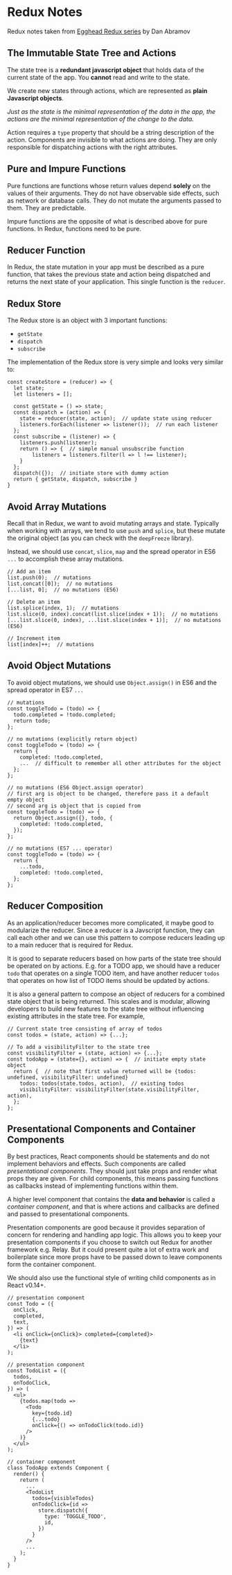 # Redux Notes
Redux notes taken from [Egghead Redux series](https://egghead.io/series/getting-started-with-redux) by Dan Abramov

## The Immutable State Tree and Actions
The state tree is a **redundant javascript object** that holds data of the
current state of the app.  You **cannot** read and write to the state.

We create new states through actions, which are represented as
**plain Javascript objects**.

*Just as the state is the minimal representation of the data in the app, the
actions are the minimal representation of the change to the data.*

Action requires a `type` property that should be a string description of the
action. Components are invisible to what actions are doing.  They are only
responsible for dispatching actions with the right attributes.

## Pure and Impure Functions
Pure functions are functions whose return values depend **solely** on the values
of their arguments.  They do not have observable side effects, such as network
or database calls.  They do not mutate the arguments passed to them.
They are predictable.

Impure functions are the opposite of what is described above for pure functions.
In Redux, functions need to be pure.

## Reducer Function
In Redux, the state mutation in your app must be described as a pure function,
that takes the previous state and action being dispatched and returns the next
state of your application.  This single function is the `reducer`.

## Redux Store
The Redux store is an object with 3 important functions:
- `getState`
- `dispatch`
- `subscribe`

The implementation of the Redux store is very simple and looks very similar to:
```
const createStore = (reducer) => {
  let state;
  let listeners = [];

  const getState = () => state;
  const dispatch = (action) => {
    state = reducer(state, action);  // update state using reducer
    listeners.forEach(listener => listener());  // run each listener
  };
  const subscribe = (listener) => {
    listeners.push(listener);
    return () => {  // simple manual unsubscribe function
        listeners = listeners.filter(l => l !== listener);
    }
  };
  dispatch({});  // initiate store with dummy action
  return { getState, dispatch, subscribe }
}
```

## Avoid Array Mutations
Recall that in Redux, we want to avoid mutating arrays and state.  Typically
when working with arrays, we tend to use `push` and `splice`, but these mutate
the original object (as you can check with the `deepFreeze` library).

Instead, we should use `concat`, `slice`, `map` and the spread operator
in ES6 `...` to accomplish these array mutations.

```
// Add an item
list.push(0);  // mutations
list.concat([0]);  // no mutations
[...list, 0];  // no mutations (ES6)

// Delete an item
list.splice(index, 1);  // mutations
list.slice(0, index).concat(list.slice(index + 1));  // no mutations
[...list.slice(0, index), ...list.slice(index + 1)];  // no mutations (ES6)

// Increment item
list[index]++;  // mutations
```

## Avoid Object Mutations
To avoid object mutations, we should use `Object.assign()` in ES6 and the spread
operator in ES7 `...`


```
// mutations
const toggleTodo = (todo) => {
  todo.completed = !todo.completed;
  return todo;
};

// no mutations (explicitly return object)
const toggleTodo = (todo) => {
  return {
    completed: !todo.completed,
    ...  // difficult to remember all other attributes for the object
  };
};

// no mutations (ES6 Object.assign operator)
// first arg is object to be changed, therefore pass it a default empty object
// second arg is object that is copied from
const toggleTodo = (todo) => {
  return Object.assign({}, todo, {
    completed: !todo.completed,
  });
};

// no mutations (ES7 ... operator)
const toggleTodo = (todo) => {
  return {
    ...todo,
    completed: !todo.completed,
  };
};
```

## Reducer Composition
As an application/reducer becomes more complicated, it maybe good to modularize
the reducer.  Since a reducer is a Javscript function, they can call each other
and we can use this pattern to compose reducers leading up to a main reducer
that is required for Redux.

It is good to separate reducers based on how parts of the state tree should be
operated on by actions.  E.g. for a TODO app, we should have a reducer `todo`
that operates on a single TODO item, and have another reducer `todos` that
operates on how list of TODO items should be updated by actions.

It is also a general pattern to compose an object of reducers for a combined
state object that is being returned.  This scales and is modular, allowing
developers to build new features to the state tree without influencing
existing attributes in the state tree. For example,

```
// Current state tree consisting of array of todos
const todos = (state, action) => {...};

// To add a visibilityFilter to the state tree
const visibilityFilter = (state, action) => {...};
const todoApp = (state={}, action) => {  // initiate empty state object
  return {  // note that first value returned will be {todos: undefined, visibilityFilter: undefined}
    todos: todos(state.todos, action),  // existing todos
    visibilityFilter: visibilityFilter(state.visibilityFilter, action),
  };
};
```

## Presentational Components and Container Components
By best practices, React components should be statements and do not implement
behaviors and effects.  Such components are called *presentational components*.
They should just take props and render what props they are given.
For child components, this means passing functions as callbacks
instead of implementing functions within them.

A higher level component that contains the **data and behavior** is called a
*container component*, and that is where actions and callbacks are defined
and passed to presentational components.

Presentation components are good because it provides separation of concern
for rendering and handling app logic.  This allows you to keep your presentation
components if you choose to switch out Redux for another framework e.g. Relay.
But it could present quite a lot of extra work and boilerplate since more props
have to be passed down to leave components form the container component.

We should also use the functional style of writing child components
as in React v0.14+.

```
// presentation component
const Todo = ({
  onClick,
  completed,
  text,
}) => (
  <li onClick={onClick}> completed={completed}>
    {text}
  </li>
);

// presentation component
const TodoList = ({
  todos,
  onTodoClick,
}) => (
  <ul>
    {todos.map(todo =>
      <Todo
        key={todo.id}
        {...todo}
        onClick={() => onTodoClick(todo.id)}
      />
    )}
  </ul>
);

// container component
class TodoApp extends Component {
  render() {
    return (
      ...
      <TodoList
        todos={visibleTodos}
        onTodoClick={id =>
          store.dispatch({
            type: 'TOGGLE_TODO',
            id,
          })
        }
      />
      ...
    );
  }
}

```
